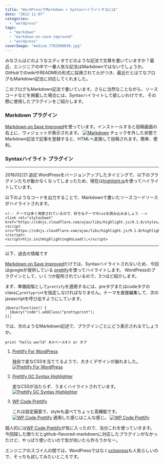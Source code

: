```yaml
---
title: "WordPressでMarkdown + Syntaxハイライトするには"
date: "2012-11-07"
categories: 
  - "wordpress"
tags: 
  - "markdown"
  - "markdown-on-save-improved"
  - "wordpress"
coverImage: "medium_7702900836.jpg"
---
```


みなさんはどのようなエディタでどのような記法で文章を書いていますか？最近、エンジニアの中で一番人気な記法はMarkdownではないでしょうか。GitHubでのwikiやREADMEの形式に採用されて火がつき、最近だとはてなブログもMarkdown記法に対応してくれました。

このブログもMarkdown記法で書いています。さらに当然なことながら、ソースコードなどを掲載した場合には、Syntaxハイライトして欲しいわけです。 その際に使用したプラグインをご紹介します。

### Markdown プラグイン

[Markdown on Save Improved](http://wordpress.org/extend/plugins/markdown-on-save-improved/)を使っています。インストールすると投稿画面の右上に、ウィジェットが表示されます。 [![](images/86e98667b3c7dd0f4cfa999d34b6f76c.jpg "Markdown")](https://tsuchikazu.net/wp-content/uploads/2012/11/86e98667b3c7dd0f4cfa999d34b6f76c.jpg) チェックを外した状態でMarkdown記法で記事を登録すると、HTMLへ変換して投稿されます。簡単、便利。

### Syntaxハイライト プラグイン

* * *

2016/02/21 追記 WordPressをバージョンアップしたタイミングで、以下のプラグインたちが動かなくなってしまったため、現在は[highlight.js](https://highlightjs.org/)を使ってハイライトしています。

以下のようなコードを出力することで、Markdownで書いたソースコードソースがハイライトされます。

```
<!-- テーマは多く用意されているので、好きなテーマのcssを読み込みましょう -->
<link rel="stylesheet" href="https://cdnjs.cloudflare.com/ajax/libs/highlight.js/9.1.0/styles/zenburn.min.css"/>
<script src="https://cdnjs.cloudflare.com/ajax/libs/highlight.js/9.1.0/highlight.min.js"></script>
<script>hljs.initHighlightingOnLoad();</script>
```

* * *

以下、過去の情報です

[Markdown on Save Improved](http://wordpress.org/extend/plugins/markdown-on-save-improved/)だけでは、Syntaxハイライトされないため、今回はgoogleが提供している [prettify](http://code.google.com/p/google-code-prettify/)を使ってハイライトします。 WordPressのプラグインとして、いくつか配布されているので、3つほど紹介します。

まず、準備段階として`prettify`を適用するには、preタグまたはcodeタグのclassに`prettyprint`を指定しなければなりません。テーマを直接編集して、次のjavascriptを呼び出すようにしています。

```
jQuery(function() {
  jQuery("code").addClass("prettyprint");
});
```

では、次のようなMarkdown記述で、プラグインごとにどう表示されるでしょうか。

    print "hello world" #スペース4つ or タブ

1. [Prettify For WordPress](http://wordpress.org/extend/plugins/prettify-wordpress/)
    
    独自で変なCSSを当ててるようで、大きくデザインが崩れました。 [![](images/c61dc5113c17db829648dbad5581cc78.jpg "Prettify For WordPress")](https://tsuchikazu.net/wp-content/uploads/2012/11/c61dc5113c17db829648dbad5581cc78.jpg)
    
2. [Prettify GC Syntax Highlighter](http://wordpress.org/extend/plugins/prettify-gc-syntax-highlighter/)
    
    変なCSSが当たらず、うまくハイライトされています。 [![](images/4e15f4928bda209c96677acde9c52ec4.jpg "Prettify GC Syntax Highlighter")](https://tsuchikazu.net/wp-content/uploads/2012/11/4e15f4928bda209c96677acde9c52ec4.jpg)
    
3. [WP Code Prettify](http://wordpress.org/extend/plugins/wp-code-prettify/)
    
    これは設定画面で、styleも選べてちょっと高機能です。 [![](images/2b1b8603d9d23f7c83fb8f9151cd882b.jpg "WP Code Prettify")](https://tsuchikazu.net/wp-content/uploads/2012/11/2b1b8603d9d23f7c83fb8f9151cd882b.jpg) 適用した感じはこんな感じ。 [![](images/3902e0f06973b4a4cb2f23965e7a1279.jpg "WP Code Prettify")](https://tsuchikazu.net/wp-content/uploads/2012/11/3902e0f06973b4a4cb2f23965e7a1279.jpg)
    

個人的には[WP Code Prettify](http://wordpress.org/extend/plugins/wp-code-prettify/)が気に入ったので、当分これを使っていきます。 今回探した限りだとgithub-flavored-markdownに対応したプラグインがなかったけど、やっぱり使いたいので気が向いたら作ろうかなー。

エンジニアのスゴイ人の間では、WordPressではなく[octopress](http://octopress.org/)も人気らしいので、そっちも試してみたいところです。
